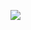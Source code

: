 ![]([https://github.com/Your_Repository_Name/Your_GIF_Name.gif](https://github.com/ACBradley7/Starfield/blob/main/gifs/sample.gif))
